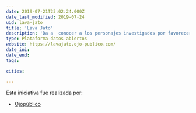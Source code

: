 ```yaml
---
date: 2019-07-21T23:02:24.000Z
date_last_modified: 2019-07-24
uid: lava-jato
title: 'Lava Jato'
description: 'Da a  conocer a los personajes investigados por favorecer a la constructora brasileña en los últimos tres gobiernos democráticos de nuestro país.'
type: Plataforma datos abiertos
website: https://lavajato.ojo-publico.com/
date_ini: 
date_end: 
tags:

cities: 

---
```


Esta iniciativa fue realizada por:

- [Ojopúblico](/organizaciones/ojo-publico)
